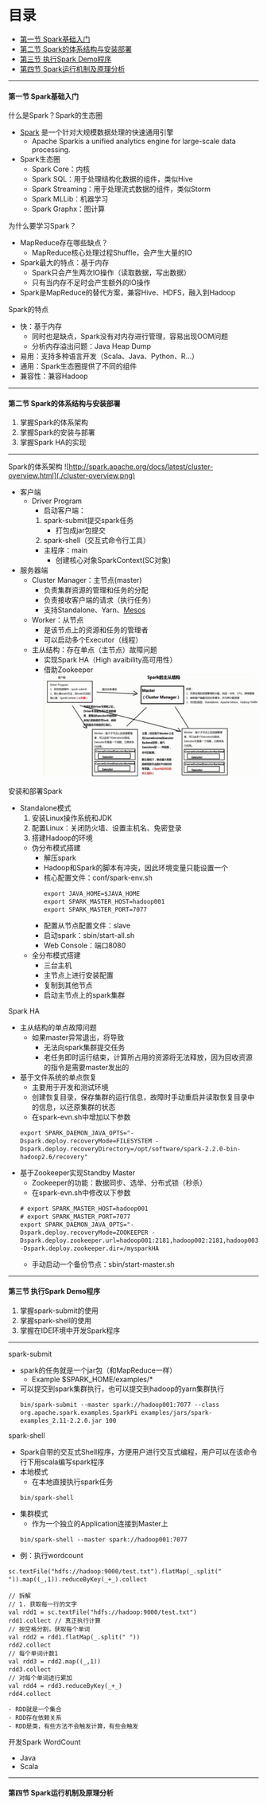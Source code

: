 # 目录 #

- [第一节 Spark基础入门](#1)
- [第二节 Spark的体系结构与安装部署](#2)
- [第三节 执行Spark Demo程序](#3)
- [第四节 Spark运行机制及原理分析](#4)

***

<h4 id='1'>第一节 Spark基础入门</h4>

什么是Spark？Spark的生态圈
- [Spark](http://spark.apache.org/) 是一个针对大规模数据处理的快速通用引擎
    - Apache Sparkis a unified analytics engine for large-scale data processing.
- Spark生态圈
    - Spark Core：内核
    - Spark SQL：用于处理结构化数据的组件，类似Hive
    - Spark Streaming：用于处理流式数据的组件，类似Storm
    - Spark MLLib：机器学习
    - Spark Graphx：图计算

为什么要学习Spark？
- MapReduce存在哪些缺点？
    - MapReduce核心处理过程Shuffle，会产生大量的IO
- Spark最大的特点：基于内存
    - Spark只会产生两次IO操作（读取数据，写出数据）
    - 只有当内存不足时会产生额外的IO操作
- Spark是MapReduce的替代方案，兼容Hive、HDFS，融入到Hadoop

Spark的特点
- 快：基于内存
    - 同时也是缺点，Spark没有对内存进行管理，容易出现OOM问题
    - 分析内存溢出问题：Java Heap Dump
- 易用：支持多种语言开发（Scala、Java、Python、R...）
- 通用：Spark生态圈提供了不同的组件
- 兼容性：兼容Hadoop

***

<h4 id='2'>第二节 Spark的体系结构与安装部署</h4>

1. 掌握Spark的体系架构
2. 掌握Spark的安装与部署
3. 掌握Spark HA的实现

---

Spark的体系架构
![http://spark.apache.org/docs/latest/cluster-overview.html](./cluster-overview.png)
- 客户端
    - Driver Program
        - 启动客户端：
        1. spark-submit提交spark任务
            - 打包成jar包提交
        2. spark-shell（交互式命令行工具）
        - 主程序：main
            - 创建核心对象SparkContext(SC对象)
- 服务器端
    - Cluster Manager：主节点(master)
        - 负责集群资源的管理和任务的分配
        - 负责接收客户端的请求（执行任务）
        - 支持Standalone、Yarn、[Mesos](http://mesos.apache.org/)
    - Worker：从节点
        - 是该节点上的资源和任务的管理者
        - 可以启动多个Executor（线程）
    - 主从结构：存在单点（主节点）故障问题
        - 实现Spark HA（High avaibility高可用性）
        - 借助Zookeeper
![](./cluster-overview2.png)

安装和部署Spark
- Standalone模式
    1. 安装Linux操作系统和JDK
    2. 配置Linux：关闭防火墙、设置主机名、免密登录
    3. 搭建Hadoop的环境
    - 伪分布模式搭建
        - 解压spark
        - Hadoop和Spark的脚本有冲突，因此环境变量只能设置一个
        - 核心配置文件：conf/spark-env.sh
            ```
            export JAVA_HOME=$JAVA_HOME
            export SPARK_MASTER_HOST=hadoop001
            export SPARK_MASTER_PORT=7077
            ```
        - 配置从节点配置文件：slave
        - 启动spark：sbin/start-all.sh
        - Web Console：端口8080
    - 全分布模式搭建
        - 三台主机
        - 主节点上进行安装配置
        - 复制到其他节点
        - 启动主节点上的spark集群

Spark HA
- 主从结构的单点故障问题
    - 如果master异常退出，将导致
        - 无法向spark集群提交任务
        - 老任务即时运行结束，计算所占用的资源将无法释放，因为回收资源的指令是需要master发出的
- 基于文件系统的单点恢复
    - 主要用于开发和测试环境
    - 创建恢复目录，保存集群的运行信息，故障时手动重启并读取恢复目录中的信息，以还原集群的状态
    - 在spark-evn.sh中增加以下参数
    ```
    export SPARK_DAEMON_JAVA_OPTS="-Dspark.deploy.recoveryMode=FILESYSTEM -Dspark.deploy.recoveryDirectory=/opt/software/spark-2.2.0-bin-hadoop2.6/recovery"
    ```
- 基于Zookeeper实现Standby Master
    - Zookeeper的功能：数据同步、选举、分布式锁（秒杀）
    - 在spark-evn.sh中修改以下参数
    ``` 
    # export SPARK_MASTER_HOST=hadoop001
    # export SPARK_MASTER_PORT=7077
    export SPARK_DAEMON_JAVA_OPTS="-Dspark.deploy.recoveryMode=ZOOKEEPER -Dspark.deploy.zookeeper.url=hadoop001:2181,hadoop002:2181,hadoop003:2181 -Dspark.deploy.zookeeper.dir=/mysparkHA
    ```
    - 手动启动一个备份节点：sbin/start-master.sh

***

<h4 id='3'>第三节 执行Spark Demo程序</h4>

1. 掌握spark-submit的使用
2. 掌握spark-shell的使用
3. 掌握在IDE环境中开发Spark程序

---

spark-submit
- spark的任务就是一个jar包（和MapReduce一样）
    - Example $SPARK_HOME/examples/*
- 可以提交到spark集群执行，也可以提交到hadoop的yarn集群执行
    ```
    bin/spark-submit --master spark://hadoop001:7077 --class org.apache.spark.examples.SparkPi examples/jars/spark-examples_2.11-2.2.0.jar 100
    ```

spark-shell
- Spark自带的交互式Shell程序，方便用户进行交互式编程，用户可以在该命令行下用scala编写spark程序
- 本地模式
    - 在本地直接执行spark任务
    ```
    bin/spark-shell
    ```
- 集群模式
    - 作为一个独立的Application连接到Master上
    ```
    bin/spark-shell --master spark://hadoop001:7077
    ```
- 例：执行wordcount
```
sc.textFile("hdfs://hadoop:9000/test.txt").flatMap(_.split(" ")).map((_,1)).reduceByKey(_+_).collect

// 拆解
// 1. 获取每一行的文字
val rdd1 = sc.textFile("hdfs://hadoop:9000/test.txt")
rdd1.collect // 真正执行计算
// 按空格分割，获取每个单词
val rdd2 = rdd1.flatMap(_.split(" "))
rdd2.collect
// 每个单词计数1
val rdd3 = rdd2.map((_,1))
rdd3.collect
// 对每个单词进行累加
val rdd4 = rdd3.reduceByKey(_+_)
rdd4.collect
```
    - RDD就是一个集合
    - RDD存在依赖关系
    - RDD是类，有些方法不会触发计算，有些会触发

开发Spark WordCount
- Java
- Scala

***

<h4 id='4'>第四节 Spark运行机制及原理分析</h4>